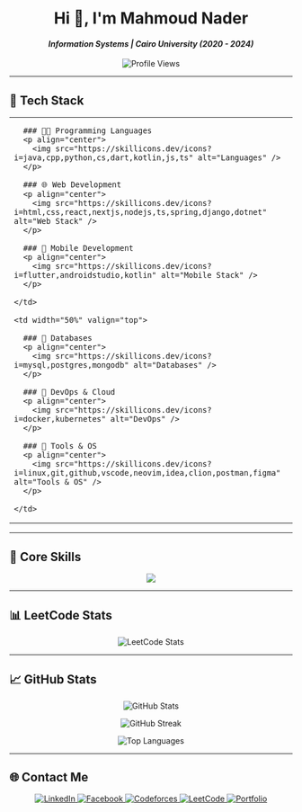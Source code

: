<h1 align="center">Hi 👋, I'm Mahmoud Nader</h1>

<h4 align="center"><i>Information Systems | Cairo University (2020 - 2024)</i></h4>

<p align="center">
  <img src="https://visitor-badge.laobi.icu/badge?page_id=mahmoudnader150.mahmoudnader150" alt="Profile Views" />
</p>

---

## 🚀 Tech Stack

<table>
  <tr>
    <td width="50%" valign="top">
      
      ### 👨‍💻 Programming Languages
      <p align="center">
        <img src="https://skillicons.dev/icons?i=java,cpp,python,cs,dart,kotlin,js,ts" alt="Languages" />
      </p>

      ### 🌐 Web Development
      <p align="center">
        <img src="https://skillicons.dev/icons?i=html,css,react,nextjs,nodejs,ts,spring,django,dotnet" alt="Web Stack" />
      </p>

      ### 📱 Mobile Development
      <p align="center">
        <img src="https://skillicons.dev/icons?i=flutter,androidstudio,kotlin" alt="Mobile Stack" />
      </p>

    </td>
    
    <td width="50%" valign="top">

      ### 💾 Databases
      <p align="center">
        <img src="https://skillicons.dev/icons?i=mysql,postgres,mongodb" alt="Databases" />
      </p>

      ### 🐳 DevOps & Cloud
      <p align="center">
        <img src="https://skillicons.dev/icons?i=docker,kubernetes" alt="DevOps" />
      </p>

      ### 🧰 Tools & OS
      <p align="center">
        <img src="https://skillicons.dev/icons?i=linux,git,github,vscode,neovim,idea,clion,postman,figma" alt="Tools & OS" />
      </p>

    </td>
  </tr>
</table>

---

## 🎯 Core Skills

<p align="center">
  <img src="https://readme-typing-svg.herokuapp.com?font=Fira+Code&duration=3000&pause=1000&center=true&vCenter=true&width=600&lines=Full-Stack+Web+%26+Mobile+Developer;Spring+Boot+%7C+.NET+Backend+Development;Problem+Solving+%7C+DSA+Enthusiast" />
</p>

---

## 📊 LeetCode Stats

<p align="center">
  <img src="https://leetcard.jacoblin.cool/mahmoudnader?theme=dark&font=Fira+Code&ext=contest" alt="LeetCode Stats" />
</p>

---

## 📈 GitHub Stats

<p align="center">
  <img src="https://github-readme-stats.vercel.app/api?username=mahmoudnader150&show_icons=true&theme=github_dark&hide_border=true" alt="GitHub Stats" />
</p>

<p align="center">
  <img src="https://github-readme-streak-stats.herokuapp.com?user=mahmoudnader150&theme=github-dark-blue&hide_border=true" alt="GitHub Streak" />
</p>

<p align="center">
  <img src="https://github-readme-stats.vercel.app/api/top-langs/?username=mahmoudnader150&layout=compact&theme=github_dark&hide_border=true" alt="Top Languages" />
</p>

---

## 🌐 Contact Me

<p align="center">
  <a href="https://linkedin.com/in/mahmoud-nader-112483228" target="_blank">
    <img src="https://img.shields.io/badge/LinkedIn-0077B5?style=for-the-badge&logo=linkedin&logoColor=white" alt="LinkedIn" />
  </a>
  <a href="https://facebook.com/mahmoudnader.midonader" target="_blank">
    <img src="https://img.shields.io/badge/Facebook-1877F2?style=for-the-badge&logo=facebook&logoColor=white" alt="Facebook" />
  </a>
  <a href="https://codeforces.com/profile/_nader" target="_blank">
    <img src="https://img.shields.io/badge/Codeforces-1F8ACB?style=for-the-badge&logo=codeforces&logoColor=white" alt="Codeforces" />
  </a>
  <a href="https://leetcode.com/u/mahmoudnader/" target="_blank">
    <img src="https://img.shields.io/badge/LeetCode-FFA116?style=for-the-badge&logo=leetcode&logoColor=black" alt="LeetCode" />
  </a>
  <a href="https://mahmoudnader150.github.io/engineer-story-hub/" target="_blank">
    <img src="https://img.shields.io/badge/Portfolio-1A1A1A?style=for-the-badge&logo=github&logoColor=white" alt="Portfolio" />
  </a>
</p>
